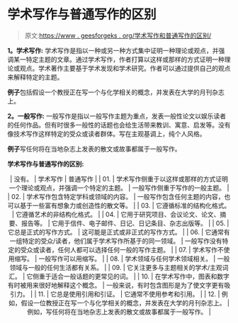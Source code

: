 # 学术写作与普通写作的区别

> 原文:[https://www . geesforgeks . org/学术写作和普通写作的区别/](https://www.geeksforgeeks.org/difference-between-academic-writing-and-general-writing/)

**1。学术写作:**
学术写作是指以一种或另一种方式集中证明一种理论或观点，并强调某一特定主题的文章。通过学术写作，作者打算以这样或那样的方式证明一种理论或观点。学术著作主要基于学术发现和学术研究。作者可以通过提供自己的观点来解释特定的主题。

**例子**包括假设一个教授正在写一个与化学相关的概念，并发表在大学的月刊杂志上。

**2。一般写作:**
一般写作是指以一般写作主题为重点，发表一般性论文以娱乐读者的任何作品。但有时很多一般性的话题也会给生活带来教训、寓意、启发等。没有像技术写作这样特定的受众或读者群体。写在主观基调上，纯个人风格。

**例子**写任何将在当地杂志上发表的散文或故事都属于一般写作。

**学术写作与普通写作的区别:**

<center>

| 没有。 | 学术写作 | 普通写作 |
| 01. | 学术写作侧重于以这样或那样的方式证明一个理论或观点，并强调一个特定的主题。 | 一般写作侧重于写作的一般主题。 |
| 02. | 学术写作包含特定学科或领域的内容。 | 一般写作包含任何主题的内容，也可以基于一些富有想象力或创造性的散文等。 |
| 03. | 它遵循标准的结构化格式。 | 它遵循艺术的非结构化格式。 |
| 04. | 它用于研究项目、会议论文、论文、摘要、报告等。 | 它用于信件、电子邮件、日记、日记条目、杂志出版等。 |
| 05. | 它总是正式的写作方式。 | 这可能是正式或非正式的写作方式。 |
| 06. | 它通常有一组特定的受众/读者，他们属于学术写作所基于的同一领域。 | 一般写作没有特定的受众或读者，任何人都可以选择任何一般的写作主题。 |
| 07. | 学术写作不使用缩写。 | 一般写作可以用缩写。 |
| 08. | 学术领域与任何学术领域相关。 | 一般领域与一般的任何生活都有关系。 |
| 09. | 它关注更多与主题相关的学术/主观词汇。 | 它侧重于适合一般话题的更常见的词。 |
| 10. | 在学术写作中，图表和数字有时被用来很好地解释这个概念。 | 一般来说，有时包含图形是为了使文字更有吸引力。 |
| 11. | 它总是使用引用和引证。 | 它通常不使用参考和引用。 |
| 12. | 例如，假设一位教授正在写一个与化学相关的概念，并发表在大学的月刊杂志上。 | 例如，写任何将在当地杂志上发表的散文或故事都属于一般写作。 |

</center>